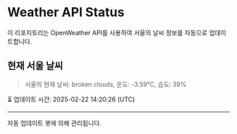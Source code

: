 
# Weather API Status

이 리포지토리는 OpenWeather API를 사용하여 서울의 날씨 정보를 자동으로 업데이트합니다.

## 현재 서울 날씨
> 서울의 현재 날씨: broken clouds, 온도: -3.59°C, 습도: 39%

⏳ 업데이트 시간: 2025-02-22 14:20:26 (UTC)

---
자동 업데이트 봇에 의해 관리됩니다.
